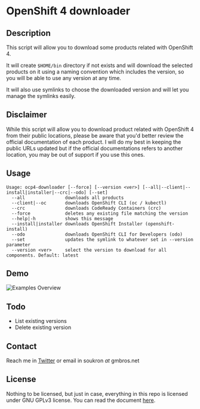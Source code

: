 # OpenShift 4 downloader
## Description
This script will allow you to download some products related with OpenShift 4.

It will create `$HOME/bin` directory if not exists and will download the selected products on it using a naming convention which includes the version, so you will be able to use any version at any time.

It will also use symlinks to choose the downloaded version and will let you manage the symlinks easily.

## Disclaimer
While this script will allow you to download product related with OpenShift 4 from their public locations, please be aware that you'd better review the official documentation of each product. I will do my best in keeping the public URLs updated but if the official documentations refers to another location, you may be out of support if you use this ones.

## Usage
~~~
Usage: ocp4-downloader [--force] [--version <ver>] [--all|--client|--install|installer|--crc|--odo] [--set]
  --all               downloads all products
  --client|--oc       downloads OpenShift CLI (oc / kubectl)
  --crc               downloads CodeReady Containers (crc)
  --force             deletes any existing file matching the version
  --help|-h           shows this message
  --install|installer downloads OpenShift Installer (openshift-install)
  --odo               downloads OpenShift CLI for Developers (odo)
  --set               updates the symlink to whatever set in --version parameter
  --version <ver>     select the version to download for all components. Default: latest
~~~

## Demo
![Examples Overview](resources/overview-ascii.gif)

## Todo
- List existing versions
- Delete existing version

## Contact
Reach me in [Twitter] or email in soukron _at_ gmbros.net

## License
Nothing to be licensed, but just in case, everything in this repo is licensed under GNU GPLv3 license. You can read the document [here].

[Twitter]:http://twitter.com/soukron
[here]:http://gnu.org/licenses/gpl.html


